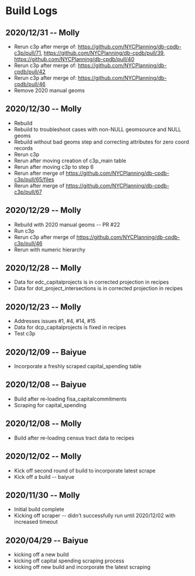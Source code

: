 # Build Logs

## 2020/12/31 -- Molly
+ Rerun c3p after merge of: https://github.com/NYCPlanning/db-cpdb-c3p/pull/71, https://github.com/NYCPlanning/db-cpdb/pull/39, https://github.com/NYCPlanning/db-cpdb/pull/40
+ Rerun c3p after merge of: https://github.com/NYCPlanning/db-cpdb/pull/42
+ Rerun c3p after merge of: https://github.com/NYCPlanning/db-cpdb/pull/46
+ Remove 2020 manual geoms

## 2020/12/30 -- Molly
+ Rebuild
+ Rebuild to troubleshoot cases with non-NULL geomsource and NULL geoms
+ Rebuild without bad geoms step and correcting attributes for zero coord records
+ Rerun c3p
+ Rerun after moving creation of c3p_main table
+ Rerun after moving c3p to step 6
+ Rerun after merge of https://github.com/NYCPlanning/db-cpdb-c3p/pull/65/files
+ Rerun after merge of https://github.com/NYCPlanning/db-cpdb-c3p/pull/67

## 2020/12/29 -- Molly
+ Rebuild with 2020 manual geoms -- PR #22
+ Run c3p
+ Rerun c3p after merge of https://github.com/NYCPlanning/db-cpdb-c3p/pull/46
+ Rerun with numeric hierarchy

## 2020/12/28 -- Molly
+ Data for edc_capitalprojects is in corrected projection in recipes
+ Data for dot_project_intersections is in corrected projection in recipes

## 2020/12/23 -- Molly
+ Addresses issues #1, #4, #14, #15
+ Data for dcp_capitalprojects is fixed in recipes
+ Test c3p

## 2020/12/09 -- Baiyue
+ Incorporate a freshly scraped capital_spending table

## 2020/12/08 -- Baiyue
+ Build after re-loading fisa_capitalcommitments
+ Scraping for capital_spending

## 2020/12/08 -- Molly
+ Build after re-loading census tract data to recipes

## 2020/12/02 -- Molly
+ Kick off second round of build to incorporate latest scrape
+ Kick off a build -- baiyue

## 2020/11/30 -- Molly
+ Initial build complete
+ Kicking off scraper -- didn't successfully run until 2020/12/02 with increased timeout

## 2020/04/29 -- Baiyue
+ kicking off a new build
+ kicking off capital spending scraping process
+ kicking off new build and incorporate the latest scraping

